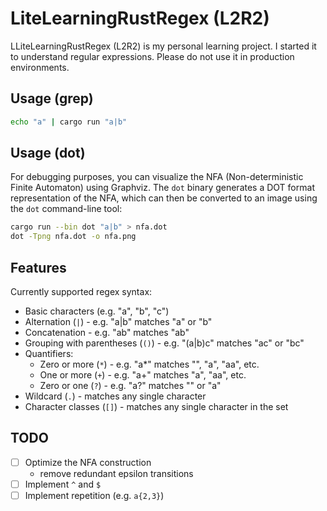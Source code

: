 # LiteLearningRustRegex (L2R2)

LLiteLearningRustRegex (L2R2) is my personal learning project.
I started it to understand regular expressions.
Please do not use it in production environments.

## Usage (grep)

```bash
echo "a" | cargo run "a|b"
```

## Usage (dot)

For debugging purposes, you can visualize the NFA (Non-deterministic Finite Automaton) using Graphviz. The `dot` binary generates a DOT format representation of the NFA, which can then be converted to an image using the `dot` command-line tool:


```bash
cargo run --bin dot "a|b" > nfa.dot
dot -Tpng nfa.dot -o nfa.png
```

## Features

Currently supported regex syntax: 

- Basic characters (e.g. "a", "b", "c")
- Alternation (`|`) - e.g. "a|b" matches "a" or "b"
- Concatenation - e.g. "ab" matches "ab"
- Grouping with parentheses (`()`) - e.g. "(a|b)c" matches "ac" or "bc"
- Quantifiers:
  - Zero or more (`*`) - e.g. "a*" matches "", "a", "aa", etc.
  - One or more (`+`) - e.g. "a+" matches "a", "aa", etc.
  - Zero or one (`?`) - e.g. "a?" matches "" or "a"
- Wildcard (`.`) - matches any single character
- Character classes (`[]`) - matches any single character in the set


## TODO

- [ ] Optimize the NFA construction
  - remove redundant epsilon transitions
- [ ] Implement `^` and `$`
- [ ] Implement repetition (e.g. `a{2,3}`)

